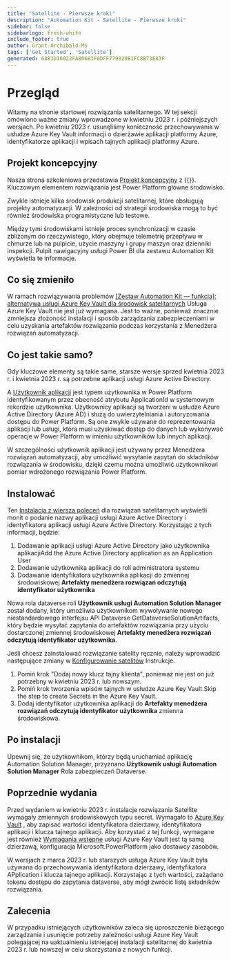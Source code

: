 ```yaml
---
title: "Satellite - Pierwsze kroki"
description: "Automation Kit - Satellite - Pierwsze kroki"
sidebar: false
sidebarlogo: fresh-white
include_footer: true
author: Grant-Archibald-MS
tags: ['Get Started', 'Satellite']
generated: 6883D16022FA80683F6DFF779929B1FC8B73E83F
---
```


# Przegląd

Witamy na stronie startowej rozwiązania satelitarnego. W tej sekcji omówiono ważne zmiany wprowadzone w kwietniu 2023 r. i późniejszych wersjach. Po kwietniu 2023 r. usunęliśmy konieczność przechowywania w usłudze Azure Key Vault informacji o dzierżawie aplikacji platformy Azure, identyfikatorze aplikacji i wpisach tajnych aplikacji platformy Azure.

## Projekt koncepcyjny

Nasza strona szkoleniowa przedstawia [Projekt koncepcyjny](https://learn.microsoft.com/power-automate/guidance/automation-kit/overview/introduction#conceptual-design) z {{<product-name>}}. Kluczowym elementem rozwiązania jest Power Platform główne środowisko.

Zwykle istnieje kilka środowisk produkcji satelitarnej, które obsługują projekty automatyzacji. W zależności od strategii środowiska mogą to być również środowiska programistyczne lub testowe.

Między tymi środowiskami istnieje proces synchronizacji w czasie zbliżonym do rzeczywistego, który obejmuje telemetrię przepływu w chmurze lub na pulpicie, użycie maszyny i grupy maszyn oraz dzienniki inspekcji. Pulpit nawigacyjny usługi Power BI dla zestawu Automation Kit wyświetla te informacje.

## Co się zmieniło

W ramach rozwiązywania problemów [[Zestaw Automation Kit — funkcja]: alternatywa usługi Azure Key Vault dla środowisk satelitarnych](https://github.com/microsoft/powercat-automation-kit/issues/84) Usługa Azure Key Vault nie jest już wymagana. Jest to ważne, ponieważ znacznie zmniejsza złożoność instalacji i sposób zarządzania zabezpieczeniami w celu uzyskania artefaktów rozwiązania podczas korzystania z Menedżera rozwiązań automatyzacji.

## Co jest takie samo?

Gdy kluczowe elementy są takie same, starsze wersje sprzed kwietnia 2023 r. i kwietnia 2023 r. są potrzebne aplikacji usługi Azure Active Directory.

A [Użytkownik aplikacji](https://learn.microsoft.com/power-platform/admin/manage-application-users) jest typem użytkownika w Power Platform identyfikowanym przez obecność atrybutu ApplicationId w systemowym rekordzie użytkownika. Użytkownicy aplikacji są tworzeni w usłudze Azure Active Directory (Azure AD) i służą do uwierzytelniania i autoryzowania dostępu do Power Platform. Są one zwykle używane do reprezentowania aplikacji lub usługi, która musi uzyskiwać dostęp do danych lub wykonywać operacje w Power Platform w imieniu użytkowników lub innych aplikacji.

W szczególności użytkownik aplikacji jest używany przez Menedżera rozwiązań automatyzacji, aby umożliwić wysyłanie zapytań do składników rozwiązania w środowisku, dzięki czemu można umożliwić użytkownikowi pomiar wdrożonego rozwiązania Power Platform.

## Instalować

Ten [Instalacja z wiersza poleceń](/pl/get-started/install) dla rozwiązań satelitarnych wyświetli monit o podanie nazwy aplikacji usługi Azure Active Directory i identyfikatora aplikacji usługi Azure Active Directory. Korzystając z tych informacji, będzie:

1. Dodawanie aplikacji usługi Azure Active Directory jako użytkownika aplikacjiAdd the Azure Active Directory application as an Application User
1. Dodawanie użytkownika aplikacji do roli administratora systemu
1. Dodawanie identyfikatora użytkownika aplikacji do zmiennej środowiskowej **Artefakty menedżera rozwiązań odczytują identyfikator użytkownika**

Nowa rola dataverse roli **Użytkownik usługi Automation Solution Manager** został dodany, który umożliwia użytkownikom wywoływanie nowego niestandardowego interfejsu API Dataverse GetDataverseSolutionArtifacts, który będzie wysyłać zapytania do artefaktów rozwiązania przy użyciu dostarczonej zmiennej środowiskowej **Artefakty menedżera rozwiązań odczytują identyfikator użytkownika**.

Jeśli chcesz zainstalować rozwiązanie satelity ręcznie, należy wprowadzić następujące zmiany w [Konfigurowanie satelitów](https://learn.microsoft.com/en-us/power-automate/guidance/automation-kit/setup/satellite) Instrukcje.

1. Pomiń krok "Dodaj nowy klucz tajny klienta", ponieważ nie jest on już potrzebny w kwietniu 2023 r. lub nowszym.
1. Pomiń krok tworzenia wpisów tajnych w usłudze Azure Key Vault.Skip the step to create Secrets in the Azure Key Vault.
1. Dodaj identyfikator użytkownika aplikacji do **Artefakty menedżera rozwiązań odczytują identyfikator użytkownika** zmienna środowiskowa.

## Po instalacji

Upewnij się, że użytkownikom, którzy będą uruchamiać aplikację Automation Solution Manager, przyznano **Użytkownik usługi Automation Solution Manager** Rola zabezpieczeń Dataverse.

## Poprzednie wydania

Przed wydaniem w kwietniu 2023 r. instalacje rozwiązania Satellite wymagały zmiennych środowiskowych typu secret. Wymagało to [Azure Key Vault](https://learn.microsoft.com/power-apps/maker/data-platform/environmentvariables#use-azure-key-vault-secrets-preview) , aby zapisać wartości identyfikatora dzierżawy, identyfikatora aplikacji i klucza tajnego aplikacji. Aby korzystać z tej funkcji, wymagane jest również [Wymagania wstępne](https://learn.microsoft.com/en-us/power-apps/maker/data-platform/environmentvariables#prerequisites) usługi Azure Key Vault jest tą samą dzierżawą, konfiguracja Microsoft.PowerPlatform jako dostawcy zasobów.

W wersjach z marca 2023 r. lub starszych usługa Azure Key Vault była używana do przechowywania identyfikatora dzierżawy, identyfikatora APplication i klucza tajnego aplikacji. Korzystając z tych wartości, zażądano tokenu dostępu do zapytania dataverse, aby mógł zwrócić listę składników rozwiązania.

## Zalecenia

W przypadku istniejących użytkowników zaleca się uproszczenie bieżącego zarządzania i usunięcie potrzeby zależności usługi Azure Key Vault polegającej na uaktualnieniu istniejącej instalacji satelitarnej do kwietnia 2023 r. lub nowszej w celu skorzystania z nowych funkcji.
